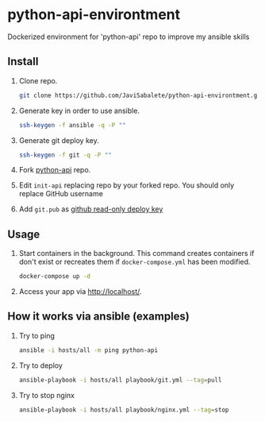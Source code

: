 # python-api-environtment
Dockerized environment for 'python-api' repo to improve my ansible skills

## Install
1. Clone repo.

    ```bash
    git clone https://github.com/JaviSabalete/python-api-environtment.git
    ```

2. Generate key in order to use ansible.

    ```bash
    ssh-keygen -f ansible -q -P ""
    ```

3. Generate git deploy key.

    ```bash
    ssh-keygen -f git -q -P ""
    ```

4. Fork [python-api](https://github.com/JaviSabalete/python-api) repo.

5. Edit `init-api` replacing repo by your forked repo. You should only replace GitHub username

6. Add `git.pub` as [github read-only deploy key](https://github.com/blog/2024-read-only-deploy-keys)

## Usage

1. Start containers in the background. This command creates containers if don't exist or recreates them if `docker-compose.yml` has been modified.

    ```bash
    docker-compose up -d
    ```

2. Access your app via [http://localhost/](http://localhost/).

## How it works via ansible (examples)

1. Try to ping

    ```bash
    ansible -i hosts/all -m ping python-api
    ```

2. Try to deploy

    ```bash
    ansible-playbook -i hosts/all playbook/git.yml --tag=pull
    ```
    
3. Try to stop nginx

    ```bash
    ansible-playbook -i hosts/all playbook/nginx.yml --tag=stop
    ```
